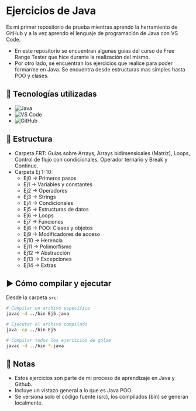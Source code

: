 # Ejercicios de Java

Es mi primer repositorio de prueba mientras aprendo la herramiento de GitHub y a la vez aprendo el lenguaje de programación de Java con VS Code. 
- En este repositorio se encuentran algunas guias del curso de Free Range Tester que hice durante la realización del mismo.
- Por otro lado, se encuentran los ejercicios que realice para poder formarme en Java. Se encuentra desde estructuras mas simples hasta POO y clases.

## 🚀 Tecnologías utilizadas
- ![Java](https://img.shields.io/badge/Java-21-red) 
- ![VS Code](https://img.shields.io/badge/Editor-VS%20Code-blue)
- ![GitHub](https://img.shields.io/badge/GitHub-Repo-black)

## 📂 Estructura
- Carpeta FRT: Guias sobre Arrays, Arrays bidimensioales (Matriz), Loops, Control de flujo con condicionales, Operador ternario y Break y Continue.
- Carpeta Ej 1-10:
  - Ej0 → Primeros pasos  
  - Ej1 → Variables y constantes  
  - Ej2 → Operadores  
  - Ej3 → Strings  
  - Ej4 → Condicionales  
  - Ej5 → Estructuras de datos  
  - Ej6 → Loops  
  - Ej7 → Funciones  
  - Ej8 → POO: Clases y objetos  
  - Ej9 → Modificadores de acceso  
  - Ej10 → Herencia  
  - Ej11 → Polimorfismo  
  - Ej12 → Abstracción  
  - Ej13 → Excepciones  
  - Ej14 → Extras 

## ▶️ Cómo compilar y ejecutar
Desde la carpeta `src`:

```bash
# Compilar un archivo específico
javac -d ../bin Ej5.java

# Ejecutar el archivo compilado
java -cp ../bin Ej5

# Compilar todos los ejercicios de golpe
javac -d ../bin *.java

```

## 📝 Notas
- Estos ejercicios son parte de mi proceso de aprendizaje en Java y Github.
- Incluye un vistazo general a lo que es Java POO.
- Se versiona solo el código fuente (src), los compilados (bin) se generan localmente.